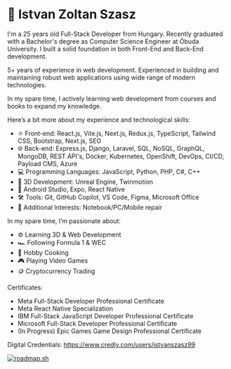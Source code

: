 # 🤵 Istvan Zoltan Szasz

I'm a 25 years old Full-Stack Developer from Hungary. Recently graduated with a Bachelor's degree as Computer Science Engineer at Óbuda University. I built a solid foundation in both Front-End and Back-End development.

5+ years of experience in web development. Experienced in building and maintaining robust web applications using wide range of modern technologies.

In my spare time, I actively learning web development from courses and books to expand my knowledge.

Here’s a bit more about my experience and technological skills:
- ⚛️ Front-end: React.js, Vite.js, Next.js, Redux.js, TypeScript, Tailwind CSS, Bootstrap, Next.js, SEO
- 🌐 Back-end: Express.js, Django, Laravel, SQL, NoSQL, GraphQL, MongoDB, REST API's, Docker, Kubernetes, OpenShift, DevOps, CI/CD, Payload CMS, Azure
- 💻 Programming Languages: JavaScript, Python, PHP, C#, C++
- 🌱 3D Development: Unreal Engine, Twinmotion
- 📱 Android Studio, Expo, React Native
- 🛠️ Tools: Git, GitHub Copilot, VS Code, Figma, Microsoft Office
- 🔧 Additional Interests: Notebook/PC/Mobile repair

In my spare time, I’m passionate about:
- ⚙️ Learning 3D & Web Development
- 🏎️ Following Formula 1 & WEC
- 🍳 Hobby Cooking
- 🎮 Playing Video Games
- 🪙 Cryptocurrency Trading

Certificates:
- Meta Full-Stack Developer Professional Certificate
- Meta React Native Specialization
- IBM Full-Stack JavaScript Developer Professional Certificate
- Microsoft Full-Stack Developer Professional Certificate
- (In Progress) Epic Games Game Design Professional Certificate

Digital Credentials: https://www.credly.com/users/istvanszasz99

<p align="left">
<a href="https://roadmap.sh"><img src="https://roadmap.sh/card/tall/66b1d583d9896b3d1411b835?variant=dark&roadmaps=full-stack%2Cbackend%2Cfrontend%2Cgame-developer" alt="roadmap.sh"/></a>
